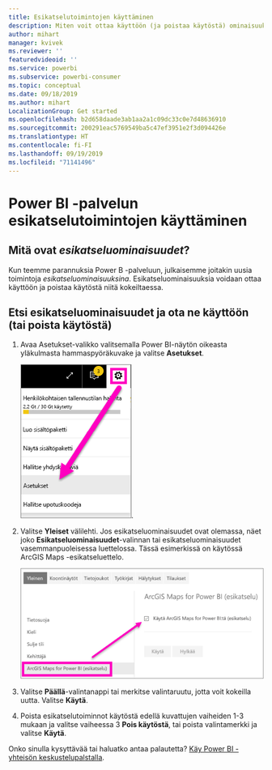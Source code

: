 ```yaml
---
title: Esikatselutoimintojen käyttäminen
description: Miten voit ottaa käyttöön (ja poistaa käytöstä) ominaisuuksia, jotka ovat esikatselussa.
author: mihart
manager: kvivek
ms.reviewer: ''
featuredvideoid: ''
ms.service: powerbi
ms.subservice: powerbi-consumer
ms.topic: conceptual
ms.date: 09/18/2019
ms.author: mihart
LocalizationGroup: Get started
ms.openlocfilehash: b2d658daade3ab1aa2a1c09dc33c0e7d48636910
ms.sourcegitcommit: 200291eac5769549ba5c47ef3951e2f3d094426e
ms.translationtype: HT
ms.contentlocale: fi-FI
ms.lasthandoff: 09/19/2019
ms.locfileid: "71141496"
---
```

# <a name="opt-in-for-power-bi-service-preview-features"></a>Power BI -palvelun esikatselutoimintojen käyttäminen
## <a name="what-are-preview-features"></a>Mitä ovat *esikatseluominaisuudet*?
Kun teemme parannuksia Power B -palveluun, julkaisemme joitakin uusia toimintoja *esikatseluominaisuuksina*. Esikatseluominaisuuksia voidaan ottaa käyttöön ja poistaa käytöstä niitä kokeiltaessa.


## <a name="find-previews-and-turn-them-on-and-off"></a>Etsi esikatseluominaisuudet ja ota ne käyttöön (tai poista käytöstä)
1. Avaa Asetukset-valikko valitsemalla Power BI-näytön oikeasta yläkulmasta hammaspyöräkuvake ja valitse **Asetukset**.
   
   ![Asetukset-valikko](./media/end-user-preview-features/power-bi-settings.png).
2. Valitse **Yleiset** välilehti. Jos esikatseluominaisuudet ovat olemassa, näet joko **Esikatseluominaisuudet**-valinnan tai esikatseluominaisuudet vasemmanpuoleisessa luettelossa.  Tässä esimerkissä on käytössä ArcGIS Maps -esikatseluettelo. 
   
   ![Yleinen-välilehti](./media/end-user-preview-features/power-bi-preview-esri.png)
3. Valitse **Päällä**-valintanappi tai merkitse valintaruutu, jotta voit kokeilla uutta. Valitse **Käytä**.
4. Poista esikatselutoiminnot käytöstä edellä kuvattujen vaiheiden 1-3 mukaan ja valitse vaiheessa 3 **Pois käytöstä**, tai poista valintamerkki ja valitse **Käytä**.


Onko sinulla kysyttävää tai haluatko antaa palautetta? [Käy Power BI -yhteisön keskustelupalstalla](http://community.powerbi.com/t5/Navigation-Preview-Forum/bd-p/NavigationPreview).

